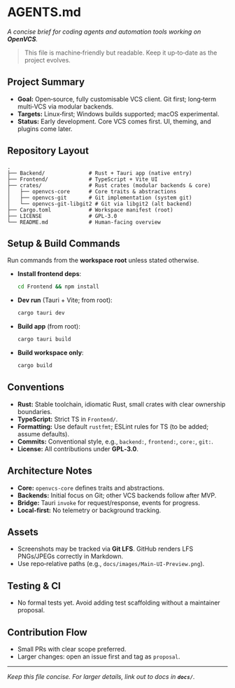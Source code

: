 # AGENTS.md

*A concise brief for coding agents and automation tools working on ****OpenVCS****.*

> This file is machine‑friendly but readable. Keep it up‑to‑date as the project evolves.

## Project Summary

- **Goal:** Open‑source, fully customisable VCS client. Git first; long‑term multi‑VCS via modular backends.
- **Targets:** Linux‑first; Windows builds supported; macOS experimental.
- **Status:** Early development. Core VCS comes first. UI, theming, and plugins come later.

## Repository Layout

```
.
├── Backend/              # Rust + Tauri app (native entry)
├── Frontend/             # TypeScript + Vite UI
├── crates/               # Rust crates (modular backends & core)
│   ├── openvcs-core      # Core traits & abstractions
│   ├── openvcs-git       # Git implementation (system git)
│   └── openvcs-git-libgit2 # Git via libgit2 (alt backend)
├── Cargo.toml            # Workspace manifest (root)
├── LICENSE               # GPL-3.0
└── README.md             # Human-facing overview
```

## Setup & Build Commands

Run commands from the **workspace root** unless stated otherwise.

- **Install frontend deps**:
  ```bash
  cd Frontend && npm install
  ```
- **Dev run** (Tauri + Vite; from root):
  ```bash
  cargo tauri dev
  ```
- **Build app** (from root):
  ```bash
  cargo tauri build
  ```
- **Build workspace only**:
  ```bash
  cargo build
  ```

## Conventions

- **Rust:** Stable toolchain, idiomatic Rust, small crates with clear ownership boundaries.
- **TypeScript:** Strict TS in `Frontend/`.
- **Formatting:** Use default `rustfmt`; ESLint rules for TS (to be added; assume defaults).
- **Commits:** Conventional style, e.g., `backend:`, `frontend:`, `core:`, `git:`.
- **License:** All contributions under **GPL‑3.0**.

## Architecture Notes

- **Core:** `openvcs-core` defines traits and abstractions.
- **Backends:** Initial focus on Git; other VCS backends follow after MVP.
- **Bridge:** Tauri `invoke` for request/response, events for progress.
- **Local‑first:** No telemetry or background tracking.

## Assets

- Screenshots may be tracked via **Git LFS**. GitHub renders LFS PNGs/JPEGs correctly in Markdown.
- Use repo‑relative paths (e.g., `docs/images/Main-UI-Preview.png`).

## Testing & CI

- No formal tests yet. Avoid adding test scaffolding without a maintainer proposal.

## Contribution Flow

- Small PRs with clear scope preferred.
- Larger changes: open an issue first and tag as `proposal`.

---

*Keep this file concise. For larger details, link out to docs in **`docs/`**.*

